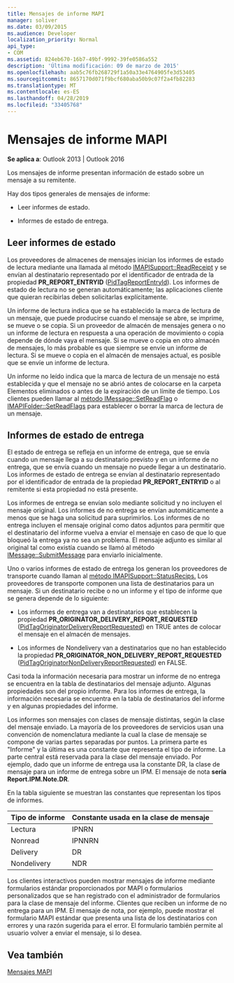 ```yaml
---
title: Mensajes de informe MAPI
manager: soliver
ms.date: 03/09/2015
ms.audience: Developer
localization_priority: Normal
api_type:
- COM
ms.assetid: 824eb670-16b7-49bf-9992-39fe0586a552
description: 'Última modificación: 09 de marzo de 2015'
ms.openlocfilehash: aab5c76fb268729f1a50a33e4764905fe3d53405
ms.sourcegitcommit: 8657170d071f9bcf680aba50b9c07f2a4fb82283
ms.translationtype: MT
ms.contentlocale: es-ES
ms.lasthandoff: 04/28/2019
ms.locfileid: "33405768"
---
```

# <a name="mapi-report-messages"></a>Mensajes de informe MAPI

  
  
**Se aplica a**: Outlook 2013 | Outlook 2016 
  
Los mensajes de informe presentan información de estado sobre un mensaje a su remitente.
  
Hay dos tipos generales de mensajes de informe:
  
- Leer informes de estado.
    
- Informes de estado de entrega.
    
## <a name="read-status-reports"></a>Leer informes de estado

Los proveedores de almacenes de mensajes inician los informes de estado de lectura mediante una llamada al método [IMAPISupport::ReadReceipt](imapisupport-readreceipt.md) y se envían al destinatario representado por el identificador de entrada de la propiedad **PR_REPORT_ENTRYID** ([PidTagReportEntryId](pidtagreportentryid-canonical-property.md)). Los informes de estado de lectura no se generan automáticamente; las aplicaciones cliente que quieran recibirlas deben solicitarlas explícitamente.
  
Un informe de lectura indica que se ha establecido la marca de lectura de un mensaje, que puede producirse cuando el mensaje se abre, se imprime, se mueve o se copia. Si un proveedor de almacén de mensajes genera o no un informe de lectura en respuesta a una operación de movimiento o copia depende de dónde vaya el mensaje. Si se mueve o copia en otro almacén de mensajes, lo más probable es que siempre se envíe un informe de lectura. Si se mueve o copia en el almacén de mensajes actual, es posible que se envíe un informe de lectura. 
  
Un informe no leído indica que la marca de lectura de un mensaje no está establecida y que el mensaje no se abrió antes de colocarse en la carpeta Elementos eliminados o antes de la expiración de un límite de tiempo. Los clientes pueden llamar al [método IMessage::SetReadFlag](imessage-setreadflag.md) o [IMAPIFolder::SetReadFlags](imapifolder-setreadflags.md) para establecer o borrar la marca de lectura de un mensaje. 
  
## <a name="delivery-status-reports"></a>Informes de estado de entrega

El estado de entrega se refleja en un informe de entrega, que se envía cuando un mensaje llega a su destinatario previsto y en un informe de no entrega, que se envía cuando un mensaje no puede llegar a un destinatario. Los informes de estado de entrega se envían al destinatario representado por el identificador de entrada de la propiedad **PR_REPORT_ENTRYID** o al remitente si esta propiedad no está presente. 
  
Los informes de entrega se envían solo mediante solicitud y no incluyen el mensaje original. Los informes de no entrega se envían automáticamente a menos que se haga una solicitud para suprimirlos. Los informes de no entrega incluyen el mensaje original como datos adjuntos para permitir que el destinatario del informe vuelva a enviar el mensaje en caso de que lo que bloqueó la entrega ya no sea un problema. El mensaje adjunto es similar al original tal como existía cuando se llamó al método [IMessage::SubmitMessage](imessage-submitmessage.md) para enviarlo inicialmente. 
  
Uno o varios informes de estado de entrega los generan los proveedores de transporte cuando llaman al [método IMAPISupport::StatusRecips.](imapisupport-statusrecips.md) Los proveedores de transporte componen una lista de destinatarios para un mensaje. Si un destinatario recibe o no un informe y el tipo de informe que se genera depende de lo siguiente: 
  
- Los informes de entrega van a destinatarios que establecen la propiedad **PR_ORIGINATOR_DELIVERY_REPORT_REQUESTED** ([PidTagOriginatorDeliveryReportRequested](pidtagoriginatordeliveryreportrequested-canonical-property.md)) en TRUE antes de colocar el mensaje en el almacén de mensajes.
    
- Los informes de Nondelivery van a destinatarios que no han establecido la propiedad **PR_ORIGINATOR_NON_DELIVERY_REPORT_REQUESTED** ([PidTagOriginatorNonDeliveryReportRequested](pidtagoriginatornondeliveryreportrequested-canonical-property.md)) en FALSE. 
    
Casi toda la información necesaria para mostrar un informe de no entrega se encuentra en la tabla de destinatarios del mensaje adjunto. Algunas propiedades son del propio informe. Para los informes de entrega, la información necesaria se encuentra en la tabla de destinatarios del informe y en algunas propiedades del informe. 
  
Los informes son mensajes con clases de mensaje distintas, según la clase del mensaje enviado. La mayoría de los proveedores de servicios usan una convención de nomenclatura mediante la cual la clase de mensaje se compone de varias partes separadas por puntos. La primera parte es "Informe" y la última es una constante que representa el tipo de informe. La parte central está reservada para la clase del mensaje enviado. Por ejemplo, dado que un informe de entrega usa la constante DR, la clase de mensaje para un informe de entrega sobre un IPM. El mensaje de nota **sería Report.IPM.Note.DR**.
  
En la tabla siguiente se muestran las constantes que representan los tipos de informes.
  
|**Tipo de informe**|**Constante usada en la clase de mensaje**|
|:-----|:-----|
|Lectura  <br/> |IPNRN  <br/> |
|Nonread  <br/> |IPNNRN  <br/> |
|Delivery  <br/> |DR  <br/> |
|Nondelivery  <br/> |NDR  <br/> |
   
Los clientes interactivos pueden mostrar mensajes de informe mediante formularios estándar proporcionados por MAPI o formularios personalizados que se han registrado con el administrador de formularios para la clase de mensaje del informe. Clientes que reciben un informe de no entrega para un IPM. El mensaje de nota, por ejemplo, puede mostrar el formulario MAPI estándar que presenta una lista de los destinatarios con errores y una razón sugerida para el error. El formulario también permite al usuario volver a enviar el mensaje, si lo desea. 
  
## <a name="see-also"></a>Vea también



[Mensajes MAPI](mapi-messages.md)

